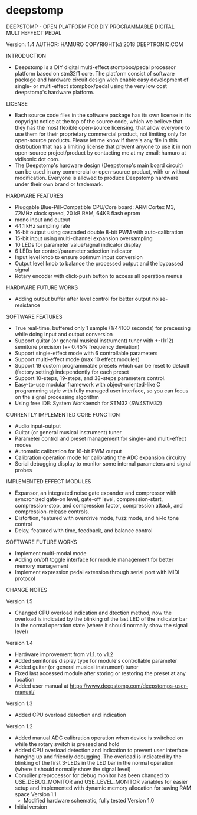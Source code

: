 # deepstomp

DEEPSTOMP - OPEN PLATFORM FOR DIY PROGRAMMABLE DIGITAL MULTI-EFFECT PEDAL

Version: 1.4
AUTHOR: HAMURO
COPYRIGHT(c) 2018 DEEPTRONIC.COM

INTRODUCTION
- Deepstomp is a DIY digital multi-effect stompbox/pedal processor platform
based on stm32f1 core. The platform consist of software package and hardware 
circuit design wich enable easy development of single- or multi-effect 
stompbox/pedal using the very low cost deepstomp's hardware platform.

LICENSE
- Each source code files in the software package has its own license 
	in its copyright notice at the top of the source code, which we believe 
	that they has the most flexible open-source licensing, that allow everyone
	to use them for their proprietary commercial product, 
	not limiting only for open-source products. Please let me know 
	if there's any file in this distrbution that has a limiting license 
	that prevent anyone to use it in non open-source project/product 
	by contacting me at my email: hamuro at vidisonic dot com.
- The Deepstomp's hardware design (Deepstomp's main board circuit) can be used
	in any commercial or open-source product, with or without modification.
	Everyone is allowed to produce Deepstomp hardware under their own brand
	or trademark.

HARDWARE FEATURES
- Pluggable Blue-Pill-Compatible CPU/Core board: ARM Cortex M3,
72MHz clock speed, 20 kB RAM, 64KB flash eprom
- mono input and output
- 44.1 kHz sampling rate
- 16-bit output using cascaded double 8-bit PWM with auto-calibration 
- 15-bit input using multi-channel expansion oversampling
- 10 LEDs for parameter value/signal indicator display
- 6 LEDs for control/parameter selection indicator
- Input level knob to ensure optimum input conversion
- Output level knob to balance the processed output and the bypassed signal
- Rotary encoder with click-push button to access all operation menus

HARDWARE FUTURE WORKS
- Adding output buffer after level control for better output noise-resistance

SOFTWARE FEATURES
- True real-time, buffered only 1 sample (1/44100 seconds) for precessing
	while doing input and output conversion
- Support guitar (or general musical instrument) tuner 
	with +-(1/12) semitone precision (+- 0.45% frequency deviation)
- Support single-effect mode with 6 controllable parameters
- Support multi-effect mode (max 10 effect modules)
- Support 19 custom programmable presets which can be reset to default 
	(factory setting) independently for each preset
- Support 10-steps, 19-steps, and 38-steps parameters control.
- Easy-to-use modular framework with object-oriented-like C programming style
	with fully managed user interface, so you can focus on the signal processing algorithm
- Using free IDE: System Workbench for STM32 (SW4STM32)

CURRENTLY IMPLEMENTED CORE FUNCTION
- Audio input-output
- Guitar (or general musical instrument) tuner
- Parameter control and preset management for single- and multi-effect modes
- Automatic calibration for 16-bit PWM output
- Calibration operation mode for calibrating the ADC expansion circuitry
- Serial debugging display to monitor some internal parameters and signal probes

IMPLEMENTED EFFECT MODULES
- Expansor, an integrated noise gate expander and compressor 
	with syncronized gate-on level, gate-off level, compression-start,
	compression-stop, and compression factor, compression attack,
	and compression-release controls.
- Distortion, featured with overdrive mode, fuzz mode, and hi-lo tone control
- Delay, featured with time, feedback, and balance control

SOFTWARE FUTURE WORKS
- Implement multi-modal mode
- Adding on/off toggle interface for module management for better memory management
- Implement expression pedal extension through serial port with MIDI protocol

CHANGE NOTES

Version 1.5
- Changed CPU overload indication and dtection method, now the overload is	indicated by the blinking of the last 
 LED of the indicator bar in the normal operation state (where it should normally show the signal level)

Version 1.4
- Hardware improvement from v1.1. to v1.2
- Added semitones display type for module's controllable parameter
- Added guitar (or general musical instrument) tuner
- Fixed last accessed module after storing or restoring the preset at any location
- Added user manual at https://www.deepstomp.com/deepstomps-user-manual/

Version 1.3
- Added CPU overload detection and indication

Version 1.2
- Added manual ADC calibration operation when device is switched on while the rotary switch is pressed and hold
- Added CPU overload detection and indication to prevent user interface hanging up and friendly debugging.
	The overload is	indicated by the blinking of the first 3-LEDs in the LED bar in the 
	normal operation (where it should normally show the signal level)
- Compiler preprocessor for debug monitor has been changed to 
	USE_DEBUG_MONITOR and USE_LEVEL_MONITOR variables for easier setup and 
	implemented with dynamic memory allocation for saving RAM space
Version 1.1
  - Modified hardware schematic, fully tested
Version 1.0
- Initial version

